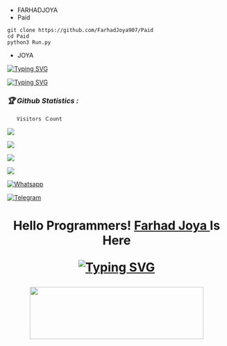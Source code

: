 
* FARHADJOYA
* Paid

```
git clone https://github.com/FarhadJoya907/Paid
cd Paid
python3 Run.py
```

* JOYA





[![Typing SVG](https://readme-typing-svg.herokuapp.com?color=%23FF0000&lines=WELCOME+TO+MY+GITHUB+FARHAD+JOYA)](https://git.io/typing-svg)

[![Typing SVG](https://readme-typing-svg.herokuapp.com?color=%23AF00AF&lines=FOLLOW+US+ON+GITHUB😉🤳📶)](https://git.io/typing-svg)



<h3><b><i>🏆 Github Statistics :</i></b></h3>

       Visitors Ｃount
 <img src="https://profile-counter.glitch.me/FarhadJoya907/count.svg" />
</p>

<a href="https://github.com/FarhadJoya907"><img src="https://img.shields.io/github/followers/FarhadJoya907?label=followers&style=social"/></a>

[![](https://img.shields.io/badge/Facebook-blue?logo=Facebook&logoColor=blue&labelColor=white)](https://www.facebook.com/profile.php?id=100079137907198)

[![](https://img.shields.io/badge/Messenger-red?logo=Messenger&logoColor=red&labelColor=black)](https://m.me/100079137907198)

[![Whatsapp](https://img.shields.io/badge/Whatsapp-Farhad.Joya-deepgreen?style=flat-square&logo=whatsapp)](https://wa.me/+93780860907)

[![Telegram](https://img.shields.io/badge/Telegram-Farhad.Joya-deepgreen?style=flat-square&logo=Telegram)](https://t.me/Style_907)

</p>
<h1 align="center">
  <b>Hello Programmers!<b> <a href="https://t.me/Style_907" target="blank">Farhad Joya </a> Is Here
</p>

[![Typing SVG](https://readme-typing-svg.herokuapp.com?color=5547F7&background=DBDBDB00&lines=FARHAD+JOYA+TEAM+😉📶)](https://git.io/typing-svg)


<p align="center">
  <img width="400" height="120" src="https://github-readme-stats.vercel.app/api/top-langs/?username=FarhadJoya907&layout=compact&theme=chartreuse-dark">
</p>
